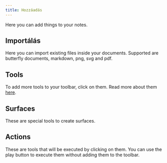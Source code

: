 ```yaml
---
title: Hozzáadás
---
```


Here you can add things to your notes.

## Importálás

Here you can import existing files inside your documents.
Supported are butterfly documents, markdown, png, svg and pdf.

## Tools

To add more tools to your toolbar, click on them.
Read more about them [here](tools).

## Surfaces

These are special tools to create surfaces.

## Actions

These are tools that will be executed by clicking on them.
You can use the play button to execute them without adding them to the toolbar.
